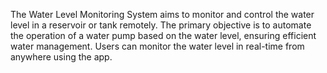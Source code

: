 The Water Level Monitoring System aims to monitor and control the water level in a reservoir or tank remotely. 
The primary objective is to automate the operation of a water pump based on the water level, ensuring efficient water management.
Users can monitor the water level in real-time from anywhere using the app.


